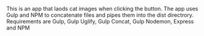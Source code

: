 This is an app that laods cat images when clicking the button. The app uses Gulp and NPM to concatenate files and pipes them into the dist directrory. Requirements are Gulp, Gulp Uglify, Gulp Concat, Gulp Nodemon, Express and NPM